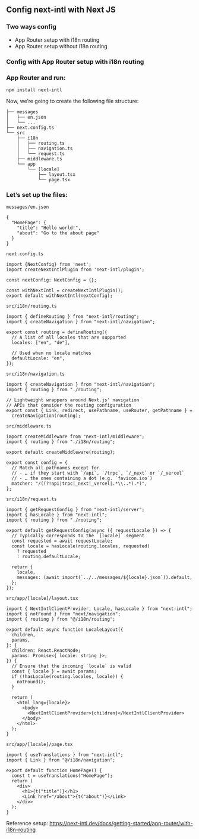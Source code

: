 ## Config next-intl with Next JS

### Two ways config

- App Router setup with i18n routing
- App Router setup without i18n routing

### Config with App Router setup with i18n routing

### App Router and run:

```tsx
npm install next-intl
```

Now, we’re going to create the following file structure:

```tsx
├── messages
│   ├── en.json
│   └── ...
├── next.config.ts
└── src
    ├── i18n
    │   ├── routing.ts
    │   ├── navigation.ts
    │   └── request.ts
    ├── middleware.ts
    └── app
        └── [locale]
            ├── layout.tsx
            └── page.tsx
```

### Let’s set up the files:

`messages/en.json`

```tsx
{
  "HomePage": {
    "title": "Hello world!",
    "about": "Go to the about page"
  }
}
```

`next.config.ts`

```
import {NextConfig} from 'next';
import createNextIntlPlugin from 'next-intl/plugin';

const nextConfig: NextConfig = {};

const withNextIntl = createNextIntlPlugin();
export default withNextIntl(nextConfig);
```

`src/i18n/routing.ts`

```tsx
import { defineRouting } from "next-intl/routing";
import { createNavigation } from "next-intl/navigation";

export const routing = defineRouting({
  // A list of all locales that are supported
  locales: ["en", "de"],

  // Used when no locale matches
  defaultLocale: "en",
});
```

`src/i18n/navigation.ts`

```tsx
import { createNavigation } from "next-intl/navigation";
import { routing } from "./routing";

// Lightweight wrappers around Next.js' navigation
// APIs that consider the routing configuration
export const { Link, redirect, usePathname, useRouter, getPathname } =
  createNavigation(routing);
```

`src/middleware.ts`

```tsx
import createMiddleware from "next-intl/middleware";
import { routing } from "./i18n/routing";

export default createMiddleware(routing);

export const config = {
  // Match all pathnames except for
  // - … if they start with `/api`, `/trpc`, `/_next` or `/_vercel`
  // - … the ones containing a dot (e.g. `favicon.ico`)
  matcher: "/((?!api|trpc|_next|_vercel|.*\\..*).*)",
};
```

`src/i18n/request.ts`

```tsx
import { getRequestConfig } from "next-intl/server";
import { hasLocale } from "next-intl";
import { routing } from "./routing";

export default getRequestConfig(async ({ requestLocale }) => {
  // Typically corresponds to the `[locale]` segment
  const requested = await requestLocale;
  const locale = hasLocale(routing.locales, requested)
    ? requested
    : routing.defaultLocale;

  return {
    locale,
    messages: (await import(`../../messages/${locale}.json`)).default,
  };
});
```

`src/app/[locale]/layout.tsx`

```tsx
import { NextIntlClientProvider, Locale, hasLocale } from "next-intl";
import { notFound } from "next/navigation";
import { routing } from "@/i18n/routing";

export default async function LocaleLayout({
  children,
  params,
}: {
  children: React.ReactNode;
  params: Promise<{ locale: string }>;
}) {
  // Ensure that the incoming `locale` is valid
  const { locale } = await params;
  if (!hasLocale(routing.locales, locale)) {
    notFound();
  }

  return (
    <html lang={locale}>
      <body>
        <NextIntlClientProvider>{children}</NextIntlClientProvider>
      </body>
    </html>
  );
}
```

`src/app/[locale]/page.tsx`

```tsx
import { useTranslations } from "next-intl";
import { Link } from "@/i18n/navigation";

export default function HomePage() {
  const t = useTranslations("HomePage");
  return (
    <div>
      <h1>{t("title")}</h1>
      <Link href="/about">{t("about")}</Link>
    </div>
  );
}
```

Reference setup: https://next-intl.dev/docs/getting-started/app-router/with-i18n-routing

